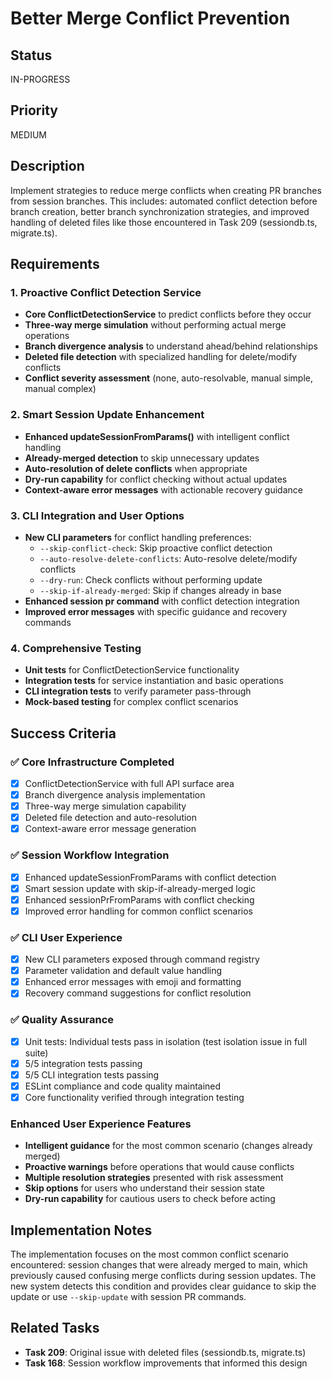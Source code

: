 # Better Merge Conflict Prevention

## Status

IN-PROGRESS

## Priority

MEDIUM

## Description

Implement strategies to reduce merge conflicts when creating PR branches from session branches. This includes: automated conflict detection before branch creation, better branch synchronization strategies, and improved handling of deleted files like those encountered in Task 209 (sessiondb.ts, migrate.ts).

## Requirements

### 1. Proactive Conflict Detection Service

- **Core ConflictDetectionService** to predict conflicts before they occur
- **Three-way merge simulation** without performing actual merge operations
- **Branch divergence analysis** to understand ahead/behind relationships
- **Deleted file detection** with specialized handling for delete/modify conflicts
- **Conflict severity assessment** (none, auto-resolvable, manual simple, manual complex)

### 2. Smart Session Update Enhancement

- **Enhanced updateSessionFromParams()** with intelligent conflict handling
- **Already-merged detection** to skip unnecessary updates
- **Auto-resolution of delete conflicts** when appropriate
- **Dry-run capability** for conflict checking without actual updates
- **Context-aware error messages** with actionable recovery guidance

### 3. CLI Integration and User Options

- **New CLI parameters** for conflict handling preferences:
  - `--skip-conflict-check`: Skip proactive conflict detection
  - `--auto-resolve-delete-conflicts`: Auto-resolve delete/modify conflicts
  - `--dry-run`: Check conflicts without performing update
  - `--skip-if-already-merged`: Skip if changes already in base
- **Enhanced session pr command** with conflict detection integration
- **Improved error messages** with specific guidance and recovery commands

### 4. Comprehensive Testing

- **Unit tests** for ConflictDetectionService functionality
- **Integration tests** for service instantiation and basic operations
- **CLI integration tests** to verify parameter pass-through
- **Mock-based testing** for complex conflict scenarios

## Success Criteria

### ✅ Core Infrastructure Completed

- [x] ConflictDetectionService with full API surface area
- [x] Branch divergence analysis implementation
- [x] Three-way merge simulation capability
- [x] Deleted file detection and auto-resolution
- [x] Context-aware error message generation

### ✅ Session Workflow Integration

- [x] Enhanced updateSessionFromParams with conflict detection
- [x] Smart session update with skip-if-already-merged logic
- [x] Enhanced sessionPrFromParams with conflict checking
- [x] Improved error handling for common conflict scenarios

### ✅ CLI User Experience

- [x] New CLI parameters exposed through command registry
- [x] Parameter validation and default value handling
- [x] Enhanced error messages with emoji and formatting
- [x] Recovery command suggestions for conflict resolution

### ✅ Quality Assurance

- [x] Unit tests: Individual tests pass in isolation (test isolation issue in full suite)
- [x] 5/5 integration tests passing
- [x] 5/5 CLI integration tests passing
- [x] ESLint compliance and code quality maintained
- [x] Core functionality verified through integration testing

### Enhanced User Experience Features

- **Intelligent guidance** for the most common scenario (changes already merged)
- **Proactive warnings** before operations that would cause conflicts
- **Multiple resolution strategies** presented with risk assessment
- **Skip options** for users who understand their session state
- **Dry-run capability** for cautious users to check before acting

## Implementation Notes

The implementation focuses on the most common conflict scenario encountered:
session changes that were already merged to main, which previously caused
confusing merge conflicts during session updates. The new system detects
this condition and provides clear guidance to skip the update or use
`--skip-update` with session PR commands.

## Related Tasks

- **Task 209**: Original issue with deleted files (sessiondb.ts, migrate.ts)
- **Task 168**: Session workflow improvements that informed this design
